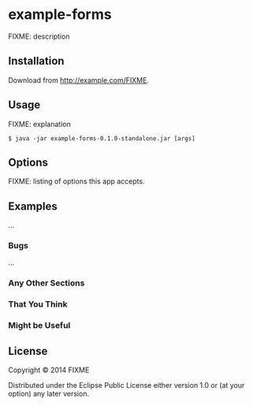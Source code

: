 # example-forms

FIXME: description

## Installation

Download from http://example.com/FIXME.

## Usage

FIXME: explanation

    $ java -jar example-forms-0.1.0-standalone.jar [args]

## Options

FIXME: listing of options this app accepts.

## Examples

...

### Bugs

...

### Any Other Sections
### That You Think
### Might be Useful

## License

Copyright © 2014 FIXME

Distributed under the Eclipse Public License either version 1.0 or (at
your option) any later version.
